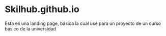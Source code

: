 # Skilhub.github.io

Esta es una landing page, básica la cual use para un proyecto de un curso básico de la universidad
